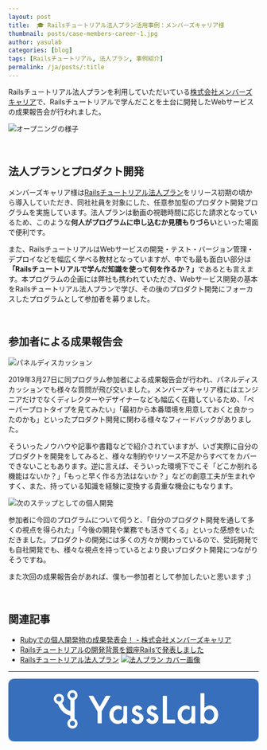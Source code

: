 ```yaml
---
layout: post
title:  🎓 Railsチュートリアル法人プラン活用事例：メンバーズキャリア様
thumbnail: posts/case-members-career-1.jpg
author: yasulab
categories: [blog]
tags: [Railsチュートリアル, 法人プラン, 事例紹介]
permalink: /ja/posts/:title
---
```


Railsチュートリアル法人プランを利用していただいている[株式会社メンバーズキャリア](https://www.memberscareer.co.jp/)で、Railsチュートリアルで学んだことを土台に開発したWebサービスの成果報告会が行われました。

![オープニングの様子](https://i.gyazo.com/5dcb64bf9aa777e6ebcc05d5dba1d386.jpg)

<br>

## 法人プランとプロダクト開発

メンバーズキャリア様は[Railsチュートリアル法人プラン](https://railstutorial.jp/business)をリリース初期の頃から導入していただき、同社社員を対象にした、任意参加型のプロダクト開発プログラムを実施しています。法人プランは動画の視聴時間に応じた請求となっているため、このような<b>何人がプログラムに申し込むか見積もりづらい</b>といった場面で便利です。

また、RailsチュートリアルはWebサービスの開発・テスト・バージョン管理・デプロイなどを幅広く学べる教材となっていますが、中でも最も面白い部分は<b>「Railsチュートリアルで学んだ知識を使って何を作るか？」</b>であるとも言えます。本プログラムの企画には弊社も携われていただき、Webサービス開発の基本をRailsチュートリアル法人プランで学び、その後のプロダクト開発にフォーカスしたプログラムとして参加者を募りました。

<br>

## 参加者による成果報告会

![パネルディスカッション](https://i.gyazo.com/448006386a96a008f052defd606390c6.jpg)

2019年3月27日に同プログラム参加者による成果報告会が行われ、パネルディスカッションでも様々な質問が飛び交いました。メンバーズキャリア様にはエンジニアだけでなくディレクターやデザイナーなども幅広く在籍しているため、「ペーパープロトタイプを見てみたい」「最初から本番環境を用意しておくと良かったのかも」といったプロダクト開発に関わる様々なフィードバックがありました。

そういったノウハウや記事や書籍などで紹介されていますが、いざ実際に自分のプロダクトを開発をしてみると、様々な制約やリソース不足からすべてをカバーできないこともあります。逆に言えば、そういった環境下でこそ「どこか削れる機能はないか？」「もっと早く作る方法はないか？」などの創意工夫が生まれやすく、また、持っている知識を経験に変換する貴重な機会にもなります。

![次のステップとしての個人開発](https://i.gyazo.com/b2911379e3b7fc979274e9f78e41c63f.jpg)

参加者に今回のプログラムについて伺うと、「自分のプロダクト開発を通して多くの視点を得られた」「今後の開発や業務でも活きてくる」といった感想をいただきました。プロダクトの開発には多くの方々が関わっているので、受託開発でも自社開発でも、様々な視点を持っているとより良いプロダクト開発につながりそうですね。

また次回の成果報告会があれば、僕も一参加者として参加したいと思います ;)

<br>

## 関連記事

- [Rubyでの個人開発物の成果発表会！ - 株式会社メンバーズキャリア ](https://www.wantedly.com/companies/memberscareer/post_articles/162098Ruby%E3%81%A7%E3%81%AE%E5%80%8B%E4%BA%BA%E9%96%8B%E7%99%BA%E7%89%A9%E3%81%AE%E6%88%90%E6%9E%9C%E7%99%BA%E8%A1%A8%E4%BC%9A%E3%81%AB%E3%80%81%E6%8A%80%E8%A1%93%E9%A1%A7%E5%95%8F%E3%81%AE%E5%AE%89%E5%B7%9D)
- [Railsチュートリアルの開発背景を銀座Railsで発表しました](https://yasslab.jp/ja/posts/railstutorial-at-ginza-rails)
- [Railsチュートリアル法人プラン](https://railstutorial.jp/business)
  [![法人プラン カバー画像](https://railstutorial.jp/images/business/main-img.jpg)](https://railstutorial.jp/business)

------

[![YassLab Inc.](/img/logos/800x200.png)](/)


